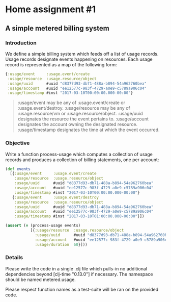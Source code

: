 # Home assignment #1

## A simple metered billing system

### Introduction

We define a simple billing system which feeds off a list of usage records. Usage records designate events happening on resources. Each usage record is represented as a map of the following form:

```clojure
{:usage/event     :usage.event/create
 :usage/resource  :usage.resource/object
 :usage/uuid      #uuid "d8377d93-db71-488a-b894-54a962760bea"
 :usage/account   #uuid "ee12577c-983f-4729-a0e9-c5789a906c04"
 :usage/timestamp #inst "2017-03-10T00:00:00.000-00:00"}
```
>    :usage/event may be any of :usage.event/create or :usage.event/destroy.
>    :usage/resource may be any of :usage.resource/vm or :usage.resource/object.
>    :usage/uuid designates the resource the event pertains to.
>    :usage/account designates the account owning the designated resource.
>    :usage/timestamp designates the time at which the event occurred.

### Objective
Write a function process-usage which computes a collection of usage records and produces a collection of billing statements, one per account:

```clojure
(def events
  [{:usage/event     :usage.event/create
    :usage/resource  :usage.resource/object
    :usage/uuid      #uuid "d8377d93-db71-488a-b894-54a962760bea"
    :usage/account   #uuid "ee12577c-983f-4729-a0e9-c5789a906c04"
    :usage/timestamp #inst "2017-03-10T00:00:00.000-00:00"}
   {:usage/event     :usage.event/destroy
    :usage/resource  :usage.resource/object
    :usage/uuid      #uuid "d8377d93-db71-488a-b894-54a962760bea"
    :usage/account   #uuid "ee12577c-983f-4729-a0e9-c5789a906c04"
    :usage/timestamp #inst "2017-03-10T01:00:00.000-00:00"}])

(assert (= (process-usage events)
           [{:usage/resource  :usage.resource/object
             :usage/uuid      #uuid "d8377d93-db71-488a-b894-54a962760bea"
             :usage/account   #uuid "ee12577c-983f-4729-a0e9-c5789a906c04"
             :usage/duration  60}]))
```

### Details

Please write the code in a single .clj file which pulls-in no additional dependencies beyond [clj-time "0.13.0"] if necessary. The namespace should be named metered.usage.

Please respect function names as a test-suite will be ran on the provided code.
